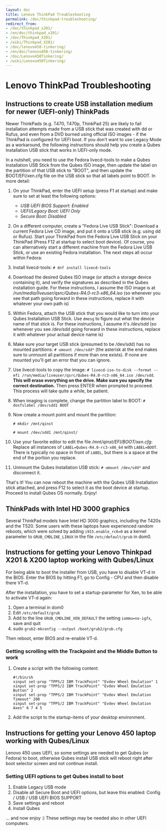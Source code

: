 ```yaml
---
layout: doc
title: Lenovo ThinkPad Troubleshooting
permalink: /doc/thinkpad-troubleshooting/
redirect_from:
- /doc/thinkpad_x201/
- /en/doc/thinkpad_x201/
- /doc/Thinkpad_X201/
- /wiki/Thinkpad_X201/
- /doc/lenovo450-tinkering/
- /en/doc/lenovo450-tinkering/
- /doc/Lenovo450Tinkering/
- /wiki/Lenovo450Tinkering/
---
```


# Lenovo ThinkPad Troubleshooting #

## Instructions to create USB installation medium for newer (UEFI-only) ThinkPads ##
Newer ThinkPads (e.g. T470, T470p, ThinkPad 25) are likely to fail installation attempts made from a USB stick that was created with dd or Rufus, and even from a DVD burned using official ISO images - if the ThinkPad is configured for UEFI boot. If you don't want to use Legacy Mode as a workaround, the following instructions should help you create a Qubes Installation USB stick that works in UEFI-only mode.

In a nutshell, you need to use the Fedora livecd-tools to make a Qubes Installation USB Stick from the Qubes ISO image, then update the label on the partition of that USB stick to "BOOT", and then update the BOOT/EFI/xen.cfg file on the USB stick so that all labels point to BOOT. In more detail:

1. On your ThinkPad, enter the UEFI setup (press F1 at startup) and make sure to set at least the following options:
   - *USB UEFI BIOS Support: Enabled*
   - *UEFI/Legacy Boot: UEFI Only*
   - *Secure Boot: Disabled*
2. On a different computer, create a "Fedora Live USB Stick": Download a current Fedora Live CD image, and put it onto a USB stick (e.g. using dd or Rufus). Start your ThinkPad from the Fedora Live USB Stick on your ThinkPad (Press F12 at startup to select boot device). Of course, you can alternatively start a different machine from the Fedora Live USB Stick, or use an existing Fedora installation. The next steps all occur within Fedora:
3. Install livecd-tools: `# dnf install livecd-tools`
4. Download the desired Qubes ISO image (or attach a storage device containing it), and verify the signatures as described in the Qubes installation guide. For these instructions, I assume the ISO image is at */run/media/liveuser/qsrc/Qubes-R4.0-rc3-x86_64.iso* (so whenever you see that path going forward in these instructions, replace it with whatever your own path is)
5. Within Fedora, attach the USB stick that you would like to turn into your Qubes Installation USB Stick. Use `dmesg` to figure out what the device name of that stick is. For these instructions, I assume it's */dev/sdd* (so whenever you see */dev/sdd* going forward in these instructions, replace it with whatever your actual device name is)
6. Make sure your target USB stick (presumed to be /dev/sdd) has no mounted partitions: ``# umount /dev/sdd*`` (the asterisk at the end makes sure to unmount all partitions if more than one exists). If none are mounted you'll get an error that you can ignore.
7. Use livecd-tools to copy the image: ``# livecd-iso-to-disk --format --efi /run/media/liveuser/qsrc/Qubes-R4.0-rc3-x86_64.iso /dev/sdd``. **This will erase everything on the drive. Make sure you specify the correct destination.** Then press ENTER when prompted to proceed. This process will take quite a while, be patient.
8. When imaging is complete, change the partition label to BOOT: ``# dosfslabel /dev/sdd1 BOOT``
9. Now create a mount point and mount the partition:

   ``# mkdir /mnt/qinst``

   ``# mount /dev/sdd1 /mnt/qinst/``

10. Use your favorite editor to edit the file */mnt/qinst/EFI/BOOT/xen.cfg*: Replace all instances of ``LABEL=Qubes-R4.0-rc3-x86_64`` with ``LABEL=BOOT``. There is typically no space in front of ``LABEL``, but there is a space at the end of the portion you replace.
11. Unmount the Qubes Installation USB stick: ``# umount /dev/sdd*`` and disconnect it.

That's it! You can now reboot the machine with the Qubes USB Installation stick attached, and press F12 to select it as the boot device at startup. Proceed to install Qubes OS normally. Enjoy!

## ThinkPads with Intel HD 3000 graphics ##

Several ThinkPad models have Intel HD 3000 graphics, including the T420s and the
T520. Some users with these laptops have experienced random reboots, which were
solved by adding `i915.enable_rc6=0` as a kernel parameter to
`GRUB_CMDLINE_LINUX` in the file `/etc/default/grub` in dom0.


## Instructions for getting your Lenovo Thinkpad X201 & X200 laptop working with Qubes/Linux ##

For being able to boot the installer from USB, you have to disable VT-d in the BIOS.
Enter the BIOS by hitting F1, go to Config - CPU and then disable there VT-d.

After the installation, you have to set a startup-parameter for Xen, to be able to activate VT-d again:

1. Open a terminal in dom0
2. Edit `/etc/default/grub`
3. Add to the line `GRUB_CMDLINE_XEN_DEFAULT` the setting `iommu=no-igfx`, save and quit
4. sudo `grub2-mkconfig --output /boot/grub2/grub.cfg`

Then reboot, enter BIOS and re-enable VT-d.

### Getting scrolling with the Trackpoint and the Middle Button to work ###

1. Create a script with the following content:

   ~~~
   #!/bin/sh
   xinput set-prop "TPPS/2 IBM TrackPoint" "Evdev Wheel Emulation" 1
   xinput set-prop "TPPS/2 IBM TrackPoint" "Evdev Wheel Emulation Button" 2
   xinput set-prop "TPPS/2 IBM TrackPoint" "Evdev Wheel Emulation Timeout" 200
   xinput set-prop "TPPS/2 IBM TrackPoint" "Evdev Wheel Emulation Axes" 6 7 4 5
   ~~~

2. Add the script to the startup-items of your desktop environment.


## Instructions for getting your Lenovo 450 laptop working with Qubes/Linux ##

Lenovo 450 uses UEFI, so some settings are needed to get Qubes (or Fedora) to boot, otherwise Qubes install USB stick will reboot right after boot selector screen and not continue install.

### Setting UEFI options to get Qubes install to boot ###

1.  Enable Legacy USB mode
2.  Disable all Secure Boot and UEFI options, but leave this enabled: Config / USB / USB UEFI BIOS SUPPORT
3.  Save settings and reboot
5.  Install Qubes

... and now enjoy :) These settings may be needed also in other UEFI computers.

